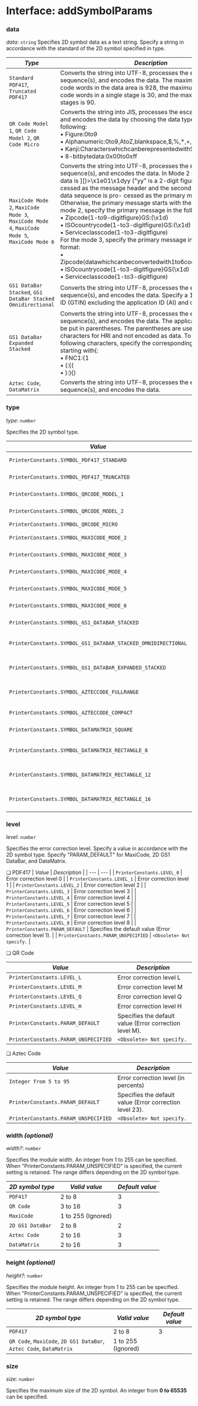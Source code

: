 # Interface: addSymbolParams

### data

*data*: `string`
Specifies 2D symbol data as a text string.
Specify a string in accordance with the standard of the 2D symbol specified in type.

| *Type* | *Description* |
| --- | --- |
| `Standard PDF417`, `Truncated PDF417` | Converts the string into UTF-8, processes the escape sequence(s), and encodes the data. The maximum number of code words in the data area is 928, the maximum number of code words in a single stage is 30, and the maximum number of stages is 90. |
| `QR Code Model 1`, `QR Code Model 2`, `QR Code Micro` | Converts the string into JIS, processes the escape sequence(s), and encodes the data by choosing the data type from the following:<br>• Figure:0to9 <br>• Alphanumeric:0to9,AtoZ,blankspace,$,%,*,+,-,.,/,:<br>• Kanji:CharacterswhichcanberepresentedwithShiftJIScodes<br>• 8-bitbytedata:0x00to0xff |
| `MaxiCode Mode 2`, `MaxiCode Mode 3`, `MaxiCode Mode 4`, `MaxiCode Mode 5`, `MaxiCode Mode 6` | Converts the string into UTF-8, processes the escape sequence(s), and encodes the data. In Mode 2 or 3, if the first data is ][)>\x1e01\x1dyy ("yy" is a 2-digit figure), this is pro- cessed as the message header and the second and succeeding data sequence is pro- cessed as the primary message. Otherwise, the primary message starts with the fist data. For the mode 2, specify the primary message in the following format:<br>• Zipcode(1-to9-digitfigure)GS:(\x1d)<br>• ISOcountrycode(1-to3-digitfigure)GS:(\x1d)<br>• Serviceclasscode(1-to3-digitfigure) <br>For the mode 3, specify the primary message in the following format:<br>• Zipcode(datawhichcanbeconvertedwith1to6codesetsA)GS(\x1d)<br>• ISOcountrycode(1-to3-digitfigure)GS(\x1d)<br>• Serviceclasscode(1-to3-digitfigure) |
| `GS1 DataBar Stacked`, `GS1 DataBar Stacked Omnidirectional` | Converts the string into UTF-8, processes the escape sequence(s), and encodes the data. Specify a 13-digit product ID (GTIN) excluding the application ID (AI) and check digit. |
| `GS1 DataBar Expanded Stacked` | Converts the string into UTF-8, processes the escape sequence(s), and encodes the data. The application ID (AI) can be put in parentheses. The parentheses are used as print characters for HRI and not encoded as data. To encode the following characters, specify the corresponding 2-digit code starting with{:<br>• FNC1:{1<br>• (:{(<br>• ):}{) |
| `Aztec Code`, `DataMatrix` | Converts the string into UTF-8, processes the escape sequence(s), and encodes the data. |

### type

*type*: `number`

Specifies the 2D symbol type.

| *Value* | *Description* |
| --- | --- |
| `PrinterConstants.SYMBOL_PDF417_STANDARD` | Standard PDF417 |
| `PrinterConstants.SYMBOL_PDF417_TRUNCATED` | Truncated PDF417 |
| `PrinterConstants.SYMBOL_QRCODE_MODEL_1` | QR Code Model 1 |
| `PrinterConstants.SYMBOL_QRCODE_MODEL_2` | QR Code Model 2 |
| `PrinterConstants.SYMBOL_QRCODE_MICRO` | QR Code Micro |
| `PrinterConstants.SYMBOL_MAXICODE_MODE_2` | MaxiCode Mode 2 |
| `PrinterConstants.SYMBOL_MAXICODE_MODE_3` | MaxiCode Mode 3 |
| `PrinterConstants.SYMBOL_MAXICODE_MODE_4` | MaxiCode Mode 4 |
| `PrinterConstants.SYMBOL_MAXICODE_MODE_5` | MaxiCode Mode 5 |
| `PrinterConstants.SYMBOL_MAXICODE_MODE_6` | MaxiCode Mode 6 |
| `PrinterConstants.SYMBOL_GS1_DATABAR_STACKED` | GS1 DataBar Stacked |
| `PrinterConstants.SYMBOL_GS1_DATABAR_STACKED_OMNIDIRECTIONAL` | GS1 DataBar Stacked Omnidirectional |
| `PrinterConstants.SYMBOL_GS1_DATABAR_EXPANDED_STACKED` | GS1 DataBar Expanded Stacked |
| `PrinterConstants.SYMBOL_AZTECCODE_FULLRANGE` | Aztec Code Full-Range mode |
| `PrinterConstants.SYMBOL_AZTECCODE_COMPACT` | Aztec Code Compact mode |
| `PrinterConstants.SYMBOL_DATAMATRIX_SQUARE` | DataMatrix Square |
| `PrinterConstants.SYMBOL_DATAMATRIX_RECTANGLE_8` | DataMatrix Rectangle, 8 lines |
| `PrinterConstants.SYMBOL_DATAMATRIX_RECTANGLE_12` | DataMatrix Rectangle, 12 lines |
| `PrinterConstants.SYMBOL_DATAMATRIX_RECTANGLE_16` | DataMatrix Rectangle, 16 lines |


### level

*level*: `number`

Specifies the error correction level.
Specify a value in accordance with the 2D symbol type.
Specify "PARAM_DEFAULT" for MaxiCode, 2D GS1 DataBar, and DataMatrix.

❏ PDF417
| *Value* | *Description* |
| --- | --- |
| `PrinterConstants.LEVEL_0` | Error correction level 0 |
| `PrinterConstants.LEVEL_1` | Error correction level 1 |
| `PrinterConstants.LEVEL_2` | Error correction level 2 |
| `PrinterConstants.LEVEL_3` | Error correction level 3 |
| `PrinterConstants.LEVEL_4` | Error correction level 4 |
| `PrinterConstants.LEVEL_5` | Error correction level 5 |
| `PrinterConstants.LEVEL_6` | Error correction level 6 |
| `PrinterConstants.LEVEL_7` | Error correction level 7 |
| `PrinterConstants.LEVEL_8` | Error correction level 8 |
| `PrinterConstants.PARAM_DEFAULT` | Specifies the default value (Error correction level 1). |
| `PrinterConstants.PARAM_UNSPECIFIED` | `<Obsolete> Not specify.` |

❏ QR Code

| *Value* | *Description* |
| --- | --- |
| `PrinterConstants.LEVEL_L` | Error correction level L |
| `PrinterConstants.LEVEL_M` | Error correction level M |
| `PrinterConstants.LEVEL_Q` | Error correction level Q |
| `PrinterConstants.LEVEL_H` | Error correction level H |
| `PrinterConstants.PARAM_DEFAULT` | Specifies the default value (Error correction level M). |
| `PrinterConstants.PARAM_UNSPECIFIED` | `<Obsolete> Not specify.` |

❏ Aztec Code

| *Value* | *Description* |
| --- | --- |
| `Integer from 5 to 95` | Error correction level (in percents) |
| `PrinterConstants.PARAM_DEFAULT` | Specifies the default value (Error correction level 23). |
| `PrinterConstants.PARAM_UNSPECIFIED` | `<Obsolete> Not specify.` |


### width *(optional)*

*width?*: `number`

Specifies the module width.
An integer from 1 to 255 can be specified.
When "PrinterConstants.PARAM_UNSPECIFIED" is specified, the current setting is retained. The range differs depending on the 2D symbol type.


| *2D symbol type* | *Valid value* | *Default value* |
| --- | --- | --- |
| `PDF417` | 2 to 8 | 3 |
| `QR Code` | 3 to 16 | 3 |
| `MaxiCode` | 1 to 255 (Ignored) |  |
| `2D GS1 DataBar` | 2 to 8 | 2 |
| `Aztec Code` | 2 to 16 | 3 |
| `DataMatrix` | 2 to 16 | 3 |



### height *(optional)*

*height?*: `number`

Specifies the module height.
An integer from 1 to 255 can be specified.
When "PrinterConstants.PARAM_UNSPECIFIED" is specified, the current setting is retained. The range differs depending on the 2D symbol type.

| *2D symbol type* | *Valid value* | *Default value* |
| --- | --- | --- |
| `PDF417` | 2 to 8 | 3 |
| `QR Code`, `MaxiCode`, `2D GS1 DataBar`, `Aztec Code`, `DataMatrix` | 1 to 255 (Ignored) |  |

### size
*size*: `number`

Specifies the maximum size of the 2D symbol.
An integer from **0 to 65535** can be specified.
